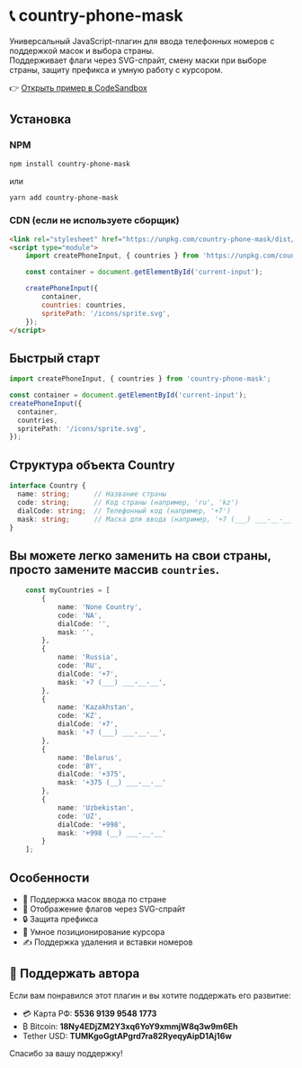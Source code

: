 # 📞 country-phone-mask

Универсальный JavaScript-плагин для ввода телефонных номеров с поддержкой масок и выбора страны.  
Поддерживает флаги через SVG-спрайт, смену маски при выборе страны, защиту префикса и умную работу с курсором.

👉 [Открыть пример в CodeSandbox](https://codesandbox.io/p/sandbox/263w57)

## Установка

### NPM

```bash
npm install country-phone-mask
```

или

```bash
yarn add country-phone-mask
```

### CDN (если не используете сборщик)

```html
<link rel="stylesheet" href="https://unpkg.com/country-phone-mask/dist/style.css" />
<script type="module">
    import createPhoneInput, { countries } from 'https://unpkg.com/country-phone-mask/dist/index.esm.js';

    const container = document.getElementById('current-input');

    createPhoneInput({
        container,
        countries: countries,
        spritePath: '/icons/sprite.svg',
    });
</script>
```

## Быстрый старт

```ts
import createPhoneInput, { countries } from 'country-phone-mask';

const container = document.getElementById('current-input');
createPhoneInput({
  container,
  countries,
  spritePath: '/icons/sprite.svg',
});
```

## Структура объекта Country

```ts
interface Country {
  name: string;      // Название страны
  code: string;      // Код страны (например, 'ru', 'kz')
  dialCode: string;  // Телефонный код (например, '+7')
  mask: string;      // Маска для ввода (например, '+7 (___) ___-__-__')
}
```

## Вы можете легко заменить на свои страны, просто замените массив `countries`.
```ts
    const myCountries = [
        {
            name: 'None Country',
            code: 'NA',
            dialCode: '',
            mask: '',
        },
        {
            name: 'Russia',
            code: 'RU',
            dialCode: '+7',
            mask: '+7 (___) ___-__-__',
        },
        {
            name: 'Kazakhstan',
            code: 'KZ',
            dialCode: '+7',
            mask: '+7 (___) ___-__-__',
        },
        {
            name: 'Belarus',
            code: 'BY',
            dialCode: '+375',
            mask: '+375 (__) ___-__-__'
        },
        {
            name: 'Uzbekistan',
            code: 'UZ',
            dialCode: '+998',
            mask: '+998 (__) ___-__-__'
        }
    ];
```

## Особенности

- 📱 Поддержка масок ввода по стране
- 🚩 Отображение флагов через SVG-спрайт
- 🔒 Защита префикса
- 🧠 Умное позиционирование курсора
- ✍️ Поддержка удаления и вставки номеров

## 💖 Поддержать автора

Если вам понравился этот плагин и вы хотите поддержать его развитие:

- 💳 Карта РФ: **5536 9139 9548 1773**
- ₿ Bitcoin: **18Ny4EDjZM2Y3xq6YoY9xmmjW8q3w9m6Eh**
- Tether USD: **TUMKgoGgtAPgrd7ra82RyeqyAipD1Aj16w**

Спасибо за вашу поддержку!